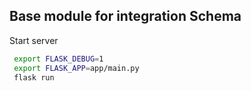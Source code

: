 ## Base module for integration Schema



Start server
```bash
 export FLASK_DEBUG=1
 export FLASK_APP=app/main.py
 flask run
```